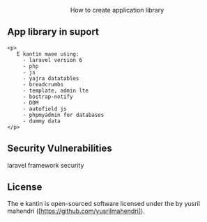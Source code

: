 <p align="center">
   How to create application library
</p>



## App library in suport
    <p>
       E kantin maee using: 
         - laravel version 6 
         - php 
         - js
         - yajra datatables
         - breadcrumbs
         - template, admin lte
         - bostrap-notify
         - DOM
         - autofield js
         - phpmyadmin for databases
         - dummy data
    </p>


## Security Vulnerabilities

laravel framework security

## License

The e kantin is open-sourced software licensed under the by yusril mahendri ([https://github.com/yusrilmahendri]).
